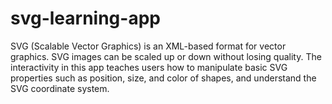 # svg-learning-app
SVG (Scalable Vector Graphics) is an XML-based format for vector graphics. SVG images can be scaled up or down without losing quality.  The interactivity in this app teaches users how to manipulate basic SVG properties such as position, size, and color of shapes, and understand the SVG coordinate system.
